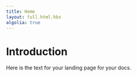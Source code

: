 ```yaml
---
title: Home
layout: full.html.hbs
algolia: true
---
```


# Introduction

Here is the text for your landing page for your docs.
